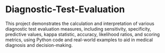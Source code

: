 # Diagnostic-Test-Evaluation
This project demonstrates the calculation and interpretation of various diagnostic test evaluation measures, including sensitivity, specificity, predictive values, kappa statistic, accuracy, likelihood ratios, and scoring metrics, using Python code and real-world examples to aid in medical diagnosis and decision-making.
